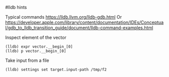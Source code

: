 #lldb hints

Typical commands
https://lldb.llvm.org/lldb-gdb.html
Or
https://developer.apple.com/library/content/documentation/IDEs/Conceptual/gdb_to_lldb_transition_guide/document/lldb-command-examples.html

Inspect element of the vector
```
(lldb) expr vector.__begin_[0]
(lldb) p vector.__begin_[0]
```

Take input from a file
```
(lldb) settings set target.input-path /tmp/f2
```

